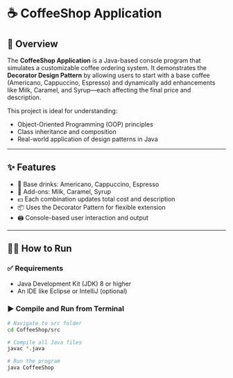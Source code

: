 # ☕ CoffeeShop Application

## 📌 Overview

The **CoffeeShop Application** is a Java-based console program that simulates a customizable coffee ordering system. It demonstrates the **Decorator Design Pattern** by allowing users to start with a base coffee (Americano, Cappuccino, Espresso) and dynamically add enhancements like Milk, Caramel, and Syrup—each affecting the final price and description.

This project is ideal for understanding:
- Object-Oriented Programming (OOP) principles
- Class inheritance and composition
- Real-world application of design patterns in Java

---

## ✨ Features

- 🎯 Base drinks: Americano, Cappuccino, Espresso  
- 🧩 Add-ons: Milk, Caramel, Syrup  
- 💵 Each combination updates total cost and description  
- 📦 Uses the Decorator Pattern for flexible extension  
- 🖨 Console-based user interaction and output

---

## 🏃‍♂️ How to Run

### ✅ Requirements
- Java Development Kit (JDK) 8 or higher
- An IDE like Eclipse or IntelliJ (optional)

### ▶️ Compile and Run from Terminal

```bash
# Navigate to src folder
cd CoffeeShop/src

# Compile all Java files
javac *.java

# Run the program
java CoffeeShop
```

